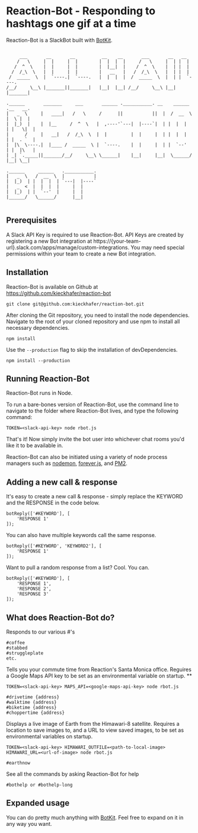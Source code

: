 # Reaction-Bot - Responding to hashtags one gif at a time

Reaction-Bot is a SlackBot built with [BotKit](https://github.com/howdyai/botkit/blob/master/readme.md).

~~~~~~~~~~~~~~~~~~~~~~~~~~~~~~~~~~~~~~~~~~~~~~~~~~~~~~~~~~~~~~~~~~~~~~~~~~~~~~~

     ___       __       __          __    __       ___       __   __
    /   \     |  |     |  |        |  |  |  |     /   \     |  | |  |
   /  ^  \    |  |     |  |        |  |__|  |    /  ^  \    |  | |  |
  /  /_\  \   |  |     |  |        |   __   |   /  /_\  \   |  | |  |
 /  _____  \  |  `----.|  `----.   |  |  |  |  /  _____  \  |  | |  `----.
/__/     \__\ |_______||_______|   |__|  |__| /__/     \__\ |__| |_______|

.______       _______     ___       ______ .___________. __    ______   .__   __.
|   _  \     |   ____|   /   \     /      ||           ||  |  /  __  \  |  \ |  |
|  |_)  |    |  |__     /  ^  \   |  ,----'`---|  |----`|  | |  |  |  | |   \|  |
|      /     |   __|   /  /_\  \  |  |         |  |     |  | |  |  |  | |  . `  |
|  |\  \----.|  |____ /  _____  \ |  `----.    |  |     |  | |  `--'  | |  |\   |
| _| `._____||_______/__/     \__\ \______|    |__|     |__|  \______/  |__| \__|

.______     ______   .___________.
|   _  \   /  __  \  |           |
|  |_)  | |  |  |  | `---|  |----`
|   _  <  |  |  |  |     |  |
|  |_)  | |  `--'  |     |  |
|______/   \______/      |__|


~~~~~~~~~~~~~~~~~~~~~~~~~~~~~~~~~~~~~~~~~~~~~~~~~~~~~~~~~~~~~~~~~~~~~~~~~~~~~~~

## Prerequisites

A Slack API Key is required to use Reaction-Bot. API Keys are created by registering a new Bot integration at https://{your-team-url}.slack.com/apps/manage/custom-integrations. You may need special permissions within your team to create a new Bot integration.

## Installation

Reaction-Bot is available on Github at https://github.com/kieckhafer/reaction-bot

```
git clone git@github.com:kieckhafer/reaction-bot.git
```

After cloning the Git repository, you need to install the node dependencies. Navigate to the root of your cloned repository and use npm to install all necessary dependencies.

```
npm install
```

Use the `--production` flag to skip the installation of devDependencies.
```
npm install --production
```



## Running Reaction-Bot

Reaction-Bot runs in Node.

To run a bare-bones version of Reaction-Bot, use the command line to navigate to the folder where Reaction-Bot lives, and type the following command:

```
TOKEN=<slack-api-key> node rbot.js
```

That's it! Now simply invite the bot user into whichever chat rooms you'd like it to be available in.

Reaction-Bot can also be initiated using a variety of node process managers such as [nodemon](https://github.com/remy/nodemon), [forever.js](https://github.com/foreverjs/forever), and [PM2](https://github.com/Unitech/pm2).

## Adding a new call & response

It's easy to create a new call & response - simply replace the KEYWORD and the RESPONSE in the code below.

```
botReply(['#KEYWORD'], [
    'RESPONSE 1'
]);
```

You can also have multiple keywords call the same response.

```
botReply(['#KEYWORD', 'KEYWORD2'], [
    'RESPONSE 1'
]);
```

Want to pull a random response from a list? Cool. You can.

```
botReply(['#KEYWORD'], [
    'RESPONSE 1',
    'RESPONSE 2',
    'RESPONSE 3'
]);
```

## What does Reaction-Bot do?

Responds to our various #'s

```
#coffee
#stabbed
#struggleplate
etc.
```

Tells you your commute time from Reaction's Santa Monica office. Reguires a Google Maps API key to be set as an environmental variable on startup. **
```
TOKEN=<slack-api-key> MAPS_API=<google-maps-api-key> node rbot.js
```

```
#drivetime {address}
#walktime {address}
#biketime {address}
#choppertime {address}
```

Displays a live image of Earth from the Himawari-8 satellite. Requires a location to save images to, and a URL to view saved images, to be set as environmental variables on startup.
```
TOKEN=<slack-api-key> HIMAWARI_OUTFILE=<path-to-local-image> HIMAWARI_URL=<url-of-image> node rbot.js
```

```
#earthnow
```

See all the commands by asking Reaction-Bot for help

```
#bothelp or #bothelp-long
```

## Expanded usage

You can do pretty much anything with [BotKit](http://howdy.ai/botkit/). Feel free to expand on it in any way you want.
